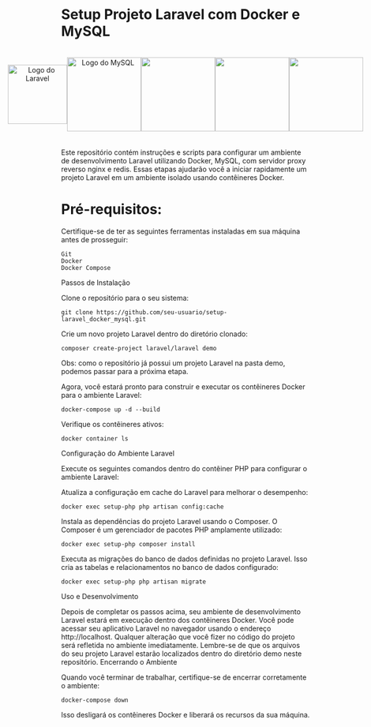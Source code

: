 <h1>Setup Projeto Laravel com Docker e MySQL</h1>
<br>


<center>
<div style="display: flex; align-items: center; justify-content: center;">
    <img src="https://laravel.com/img/logomark.min.svg" alt="Logo do Laravel" width="120">
    <img src="https://www.mysql.com/common/logos/logo-mysql-170x115.png" alt="Logo do MySQL" width="150">
    <img src="https://cdn.jsdelivr.net/gh/devicons/devicon/icons/docker/docker-original.svg" width="150">
    <img src="https://cdn.jsdelivr.net/gh/devicons/devicon/icons/nginx/nginx-original.svg" width="150" />
    <img src="https://cdn.jsdelivr.net/gh/devicons/devicon/icons/redis/redis-original-wordmark.svg" width= "150"/>      
</div>
</center>
<br>
<br>
Este repositório contém instruções e scripts para configurar um ambiente de desenvolvimento Laravel utilizando Docker, MySQL, com servidor proxy reverso nginx e redis. Essas etapas ajudarão você a iniciar rapidamente um projeto Laravel em um ambiente isolado usando contêineres Docker.
<br>
<h1>Pré-requisitos:</h1>

Certifique-se de ter as seguintes ferramentas instaladas em sua máquina antes de prosseguir:

    Git
    Docker
    Docker Compose

Passos de Instalação

Clone o repositório para o seu sistema:

    git clone https://github.com/seu-usuario/setup-laravel_docker_mysql.git

Crie um novo projeto Laravel dentro do diretório clonado:

    composer create-project laravel/laravel demo

Obs: como o repositório já possui um projeto Laravel na pasta demo, podemos passar para a próxima etapa.

Agora, você estará pronto para construir e executar os contêineres Docker para o ambiente Laravel:

    docker-compose up -d --build


Verifique os contêineres ativos:

    docker container ls



Configuração do Ambiente Laravel

Execute os seguintes comandos dentro do contêiner PHP para configurar o ambiente Laravel:

Atualiza a configuração em cache do Laravel para melhorar o desempenho:

    docker exec setup-php php artisan config:cache

Instala as dependências do projeto Laravel usando o Composer. O Composer é um gerenciador de pacotes PHP amplamente utilizado:

    docker exec setup-php composer install

Executa as migrações do banco de dados definidas no projeto Laravel. Isso cria as tabelas e relacionamentos no banco de dados configurado:

    docker exec setup-php php artisan migrate



Uso e Desenvolvimento

Depois de completar os passos acima, seu ambiente de desenvolvimento Laravel estará em execução dentro dos contêineres Docker. Você pode acessar seu aplicativo Laravel no navegador usando o endereço http://localhost. Qualquer alteração que você fizer no código do projeto será refletida no ambiente imediatamente. Lembre-se de que os arquivos do seu projeto Laravel estarão localizados dentro do diretório demo neste repositório.
Encerrando o Ambiente

Quando você terminar de trabalhar, certifique-se de encerrar corretamente o ambiente:

    docker-compose down

Isso desligará os contêineres Docker e liberará os recursos da sua máquina.
